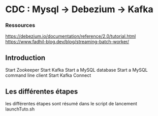 # CDC : Mysql -> Debezium -> Kafka

### Ressources
<https://debezium.io/documentation/reference/2.0/tutorial.html>
<https://www.fadhil-blog.dev/blog/streaming-batch-worker/>

## Introduction
Start Zookeeper
Start Kafka
Start a MySQL database
Start a MySQL command line client
Start Kafka Connect

## Les différentes étapes
les différentes étapes sont résumé dans le script de lancement launchTuto.sh
